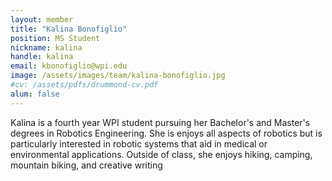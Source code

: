 ```yaml
---
layout: member
title: "Kalina Bonofiglio"
position: MS Student
nickname: kalina
handle: kalina
email: kbonofiglio@wpi.edu
image: /assets/images/team/kalina-bonofiglio.jpg
#cv: /assets/pdfs/drummond-cv.pdf
alum: false
---
```


Kalina is a fourth year WPI student pursuing her Bachelor's and Master's degrees in Robotics Engineering. She is enjoys all aspects of robotics but is particularly interested in robotic systems that aid in medical or environmental applications. Outside of class, she enjoys hiking, camping, mountain biking, and creative writing

